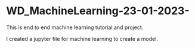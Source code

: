 # WD_MachineLearning-23-01-2023-
This is end to end machine learning tutorial and project.
 
 I created a jupyter file for machine learning to create a model.
 